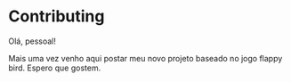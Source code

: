 # Contributing #

Olá, pessoal! 

Mais uma vez venho aqui postar meu novo projeto baseado no jogo flappy bird. Espero que gostem.

